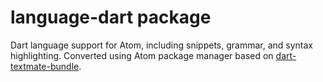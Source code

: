 # language-dart package

Dart language support for Atom, including snippets, grammar, and syntax highlighting. Converted using Atom package manager based on [dart-textmate-bundle](https://github.com/dart-lang/dart-textmate-bundle).
